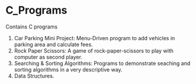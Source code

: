 # C_Programs
Contains C programs
1. Car Parking Mini Project: Menu-Driven program to add vehicles in parking area and calculate fees.
2. Rock Paper Scissors: A game of rock-paper-scissors to play with computer as second player.
3. Searching & Sorting Algorithms: Programs to demonstrate seaching and sorting algorithms in a very descriptive way.
4. Data Structures.
                                   
